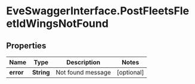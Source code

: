 # EveSwaggerInterface.PostFleetsFleetIdWingsNotFound

## Properties
Name | Type | Description | Notes
------------ | ------------- | ------------- | -------------
**error** | **String** | Not found message | [optional] 


